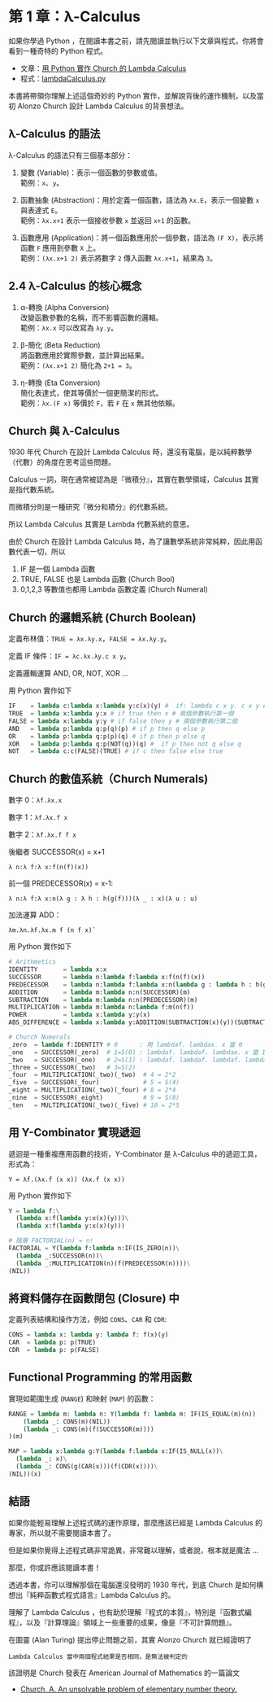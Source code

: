# 第 1 章：λ-Calculus

如果你學過 Python ，在閱讀本書之前，請先閱讀並執行以下文章與程式，你將會看到一種奇特的 Python 程式。

* 文章：[用 Python 實作 Church 的 Lambda Calculus](LambdaCalculus.md)
* 程式：[lambdaCalculus.py](./_code/lambdaCalculus.py)

本書將帶領你理解上述這個奇妙的 Python 實作，並解說背後的運作機制，以及當初 Alonzo Church 設計 Lambda Calculus 的背景想法。

## λ-Calculus 的語法

λ-Calculus 的語法只有三個基本部分：

1. 變數 (Variable)：表示一個函數的參數或值。  
   範例：`x`、`y`。  

2. 函數抽象 (Abstraction)：用於定義一個函數，語法為 `λx.E`，表示一個變數 `x` 與表達式 `E`。  
   範例：`λx.x+1` 表示一個接收參數 `x` 並返回 `x+1` 的函數。

3. 函數應用 (Application)：將一個函數應用於一個參數，語法為 `(F X)`，表示將函數 `F` 應用到參數 `X` 上。  
   範例：`(λx.x+1 2)` 表示將數字 `2` 傳入函數 `λx.x+1`，結果為 `3`。

## 2.4 λ-Calculus 的核心概念

1. α-轉換 (Alpha Conversion)  
   改變函數參數的名稱，而不影響函數的邏輯。  
   範例：`λx.x` 可以改寫為 `λy.y`。

2. β-簡化 (Beta Reduction)  
   將函數應用於實際參數，並計算出結果。  
   範例：`(λx.x+1 2)` 簡化為 `2+1 = 3`。

3. η-轉換 (Eta Conversion)  
   簡化表達式，使其等價於一個更簡潔的形式。  
   範例：`λx.(F x)` 等價於 `F`，若 `F` 在 `x` 無其他依賴。

## Church 與 λ-Calculus

1930 年代 Church 在設計 Lambda Calculus 時，還沒有電腦，是以純粹數學（代數）的角度在思考這些問題。

Calculus 一詞，現在通常被認為是『微積分』，其實在數學領域，Calculus 其實是指代數系統。

而微積分則是一種研究『微分和積分』的代數系統。

所以 Lambda Calculus 其實是 Lambda 代數系統的意思。

由於 Church 在設計 Lambda Calculus 時，為了讓數學系統非常純粹，因此用函數代表一切，所以 

1. IF 是一個 Lambda 函數
2. TRUE, FALSE 也是 Lambda 函數 (Church Bool)
3. 0,1,2,3 等數值也都用 Lambda 函數定義 (Church Numeral)

## Church 的邏輯系統 (Church Boolean)
   
定義布林值：`TRUE = λx.λy.x`，`FALSE = λx.λy.y`。

定義 IF 條件：`IF = λc.λx.λy.c x y`。

定義邏輯運算 AND, OR, NOT, XOR ...

用 Python 實作如下

```py
IF    = lambda c:lambda x:lambda y:c(x)(y) #  if: lambda c x y. c x y # if c then x else y.
TRUE  = lambda x:lambda y:x # if true then x # 兩個參數執行第一個
FALSE = lambda x:lambda y:y # if false then y # 兩個參數執行第二個
AND   = lambda p:lambda q:p(q)(p) # if p then q else p
OR    = lambda p:lambda q:p(p)(q) # if p then p else q
XOR   = lambda p:lambda q:p(NOT(q))(q) #  if p then not q else q
NOT   = lambda c:c(FALSE)(TRUE) # if c then false else true
```

## Church 的數值系統（Church Numerals)

數字 0：`λf.λx.x`  

數字 1：`λf.λx.f x`  

數字 2：`λf.λx.f f x`  

後繼者 SUCCESSOR(x) = x+1 

    λ n:λ f:λ x:f(n(f)(x))

前一個 PREDECESSOR(x) = x-1:

    λ n:λ f:λ x:n(λ g : λ h : h(g(f)))(λ _ : x)(λ u : u)

加法運算 ADD：

    λm.λn.λf.λx.m f (n f x)`

用 Python 實作如下

```py
# Arithmetics
IDENTITY       = lambda x:x
SUCCESSOR      = lambda n:lambda f:lambda x:f(n(f)(x))
PREDECESSOR    = lambda n:lambda f:lambda x:n(lambda g : lambda h : h(g(f)))(lambda _ : x)(lambda u : u)
ADDITION       = lambda m:lambda n:n(SUCCESSOR)(m)
SUBTRACTION    = lambda m:lambda n:n(PREDECESSOR)(m)
MULTIPLICATION = lambda m:lambda n:lambda f:m(n(f))
POWER          = lambda x:lambda y:y(x)
ABS_DIFFERENCE = lambda x:lambda y:ADDITION(SUBTRACTION(x)(y))(SUBTRACTION(y)(x))

# Church Numerals
_zero  = lambda f:IDENTITY # 0      : 用 lambdaf. lambdax. x 當 0
_one   = SUCCESSOR(_zero)  # 1=S(0) : lambdaf. lambdaf. lambdax. x 當 1
_two   = SUCCESSOR(_one)   # 2=S(1) : lambdaf. lambdaf. lambdaf. lambdax. x 當 2
_three = SUCCESSOR(_two)   # 3=S(2)
_four  = MULTIPLICATION(_two)(_two)  # 4 = 2*2
_five  = SUCCESSOR(_four)            # 5 = S(4)
_eight = MULTIPLICATION(_two)(_four) # 8 = 2*4
_nine  = SUCCESSOR(_eight)           # 9 = S(8)
_ten   = MULTIPLICATION(_two)(_five) # 10 = 2*5
```

## 用 Y-Combinator 實現遞迴

遞迴是一種重複應用函數的技術，Y-Combinator 是 λ-Calculus 中的遞迴工具，形式為：

```
Y = λf.(λx.f (x x)) (λx.f (x x))
```

用 Python 實作如下

```py
Y = lambda f:\
  (lambda x:f(lambda y:x(x)(y)))\
  (lambda x:f(lambda y:x(x)(y)))

# 階層 FACTORIAL(n) = n!
FACTORIAL = Y(lambda f:lambda n:IF(IS_ZERO(n))\
  (lambda _:SUCCESSOR(n))\
  (lambda _:MULTIPLICATION(n)(f(PREDECESSOR(n))))\
(NIL))
```

## 將資料儲存在函數閉包 (Closure) 中

定義列表結構和操作方法，例如 `CONS`、`CAR` 和 `CDR`:

```python
CONS = lambda x: lambda y: lambda f: f(x)(y)
CAR  = lambda p: p(TRUE)
CDR  = lambda p: p(FALSE)
```

## Functional Programming 的常用函數

實現如範圍生成 (`RANGE`) 和映射 (`MAP`) 的函數：

```python
RANGE = lambda m: lambda n: Y(lambda f: lambda m: IF(IS_EQUAL(m)(n))
    (lambda _: CONS(m)(NIL))
    (lambda _: CONS(m)(f(SUCCESSOR(m))))
)(m)

MAP = lambda x:lambda g:Y(lambda f:lambda x:IF(IS_NULL(x))\
  (lambda _: x)\
  (lambda _: CONS(g(CAR(x)))(f(CDR(x))))\
(NIL))(x)
```

## 結語

如果你能輕易理解上述程式碼的運作原理，那麼應該已經是 Lambda Calculus 的專家，所以就不需要閱讀本書了。

但是如果你覺得上述程式碼非常詭異，非常難以理解，或者說，根本就是魔法 ...

那麼，你或許應該閱讀本書！

透過本書，你可以理解那個在電腦還沒發明的 1930 年代，到底 Church 是如何構想出『純粹函數式程式語言』Lambda Calculus 的。

理解了 Lambda Calculus ，也有助於理解『程式的本質』，特別是『函數式編程』，以及『計算理論』領域上一些重要的成果，像是『不可計算問題』。

在圖靈 (Alan Turing) 提出停止問題之前，其實 Alonzo Church 就已經證明了

    Lambda Calculus 當中兩個程式結果是否相同，是無法被判定的

該證明是 Church 發表在 American Journal of Mathematics 的一篇論文

* [Church, A. An unsolvable problem of elementary number theory.](https://www.ics.uci.edu/~lopes/teaching/inf212W12/readings/church.pdf)
